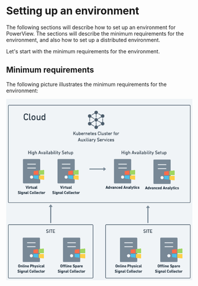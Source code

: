 # Setting up an environment

The following sections will describe how to set up an environment for PowerView. The sections will describe the minimum requirements for the environment, and also how to set up a distributed environment.

Let's start with the minimum requirements for the environment.

## Minimum requirements

The following picture illustrates the minimum requirements for the environment:

![Minimum specs](../img/architecture_minimum.png)